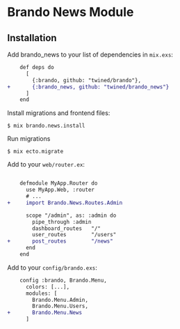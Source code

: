 # Brando News Module

## Installation

Add brando_news to your list of dependencies in `mix.exs`:

```diff
    def deps do
      [
        {:brando, github: "twined/brando"},
+       {:brando_news, github: "twined/brando_news"}
      ]
    end
```

Install migrations and frontend files:

    $ mix brando.news.install

Run migrations

    $ mix ecto.migrate

Add to your `web/router.ex`:

```diff

    defmodule MyApp.Router do
      use MyApp.Web, :router
      # ...
+     import Brando.News.Routes.Admin

      scope "/admin", as: :admin do
        pipe_through :admin
        dashboard_routes   "/"
        user_routes        "/users"
+       post_routes        "/news"
      end
    end
```

Add to your `config/brando.exs`:

```diff
    config :brando, Brando.Menu,
      colors: [...],
      modules: [
        Brando.Menu.Admin, 
        Brando.Menu.Users, 
+       Brando.Menu.News
      ]
```

